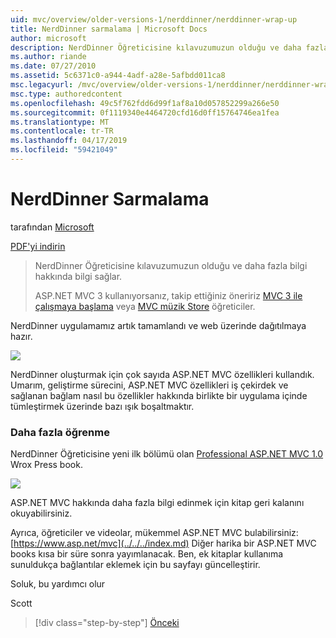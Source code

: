 ```yaml
---
uid: mvc/overview/older-versions-1/nerddinner/nerddinner-wrap-up
title: NerdDinner sarmalama | Microsoft Docs
author: microsoft
description: NerdDinner Öğreticisine kılavuzumuzun olduğu ve daha fazla bilgi hakkında bilgi sağlar.
ms.author: riande
ms.date: 07/27/2010
ms.assetid: 5c6371c0-a944-4adf-a28e-5afbdd011ca8
msc.legacyurl: /mvc/overview/older-versions-1/nerddinner/nerddinner-wrap-up
msc.type: authoredcontent
ms.openlocfilehash: 49c5f762fdd6d99f1af8a10d057852299a266e50
ms.sourcegitcommit: 0f1119340e4464720cfd16d0ff15764746ea1fea
ms.translationtype: MT
ms.contentlocale: tr-TR
ms.lasthandoff: 04/17/2019
ms.locfileid: "59421049"
---
```

# <a name="nerddinner-wrap-up"></a>NerdDinner Sarmalama

tarafından [Microsoft](https://github.com/microsoft)

[PDF'yi indirin](http://aspnetmvcbook.s3.amazonaws.com/aspnetmvc-nerdinner_v1.pdf)

> NerdDinner Öğreticisine kılavuzumuzun olduğu ve daha fazla bilgi hakkında bilgi sağlar.
> 
> ASP.NET MVC 3 kullanıyorsanız, takip ettiğiniz öneririz [MVC 3 ile çalışmaya başlama](../../older-versions/getting-started-with-aspnet-mvc3/cs/intro-to-aspnet-mvc-3.md) veya [MVC müzik Store](../../older-versions/mvc-music-store/mvc-music-store-part-1.md) öğreticiler.


NerdDinner uygulamamız artık tamamlandı ve web üzerinde dağıtılmaya hazır.

![](nerddinner-wrap-up/_static/image1.png)

NerdDinner oluşturmak için çok sayıda ASP.NET MVC özellikleri kullandık. Umarım, geliştirme sürecini, ASP.NET MVC özellikleri iş çekirdek ve sağlanan bağlam nasıl bu özellikler hakkında birlikte bir uygulama içinde tümleştirmek üzerinde bazı ışık boşaltmaktır.

### <a name="learning-more"></a>Daha fazla öğrenme

NerdDinner Öğreticisine yeni ilk bölümü olan [Professional ASP.NET MVC 1.0](https://www.amazon.com/gp/product/0470384611?ie=UTF8&amp;tag=scoblo04-20&amp;linkCode=xm2&amp;camp=1789&amp;creativeASIN=0470384611) Wrox Press book.

[![](https://mscblogs.blob.core.windows.net/media/scottgu/Media/bookcover1_6CAECF94.png)](https://www.amazon.com/gp/product/0470384611?ie=UTF8&amp;tag=scoblo04-20&amp;linkCode=xm2&amp;camp=1789&amp;creativeASIN=0470384611)

ASP.NET MVC hakkında daha fazla bilgi edinmek için kitap geri kalanını okuyabilirsiniz.

Ayrıca, öğreticiler ve videolar, mükemmel ASP.NET MVC bulabilirsiniz: [https://www.asp.net/mvc](../../../index.md) Diğer harika bir ASP.NET MVC books kısa bir süre sonra yayımlanacak. Ben, ek kitaplar kullanıma sunuldukça bağlantılar eklemek için bu sayfayı güncelleştirir.

Soluk, bu yardımcı olur

Scott

> [!div class="step-by-step"]
> [Önceki](enable-automated-unit-testing.md)
